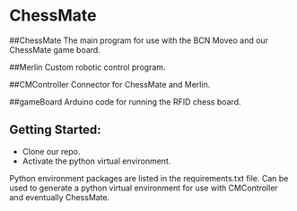# ChessMate

##ChessMate
The main program for use with the BCN Moveo and our ChessMate game board.

##Merlin
Custom robotic control program.

##CMController
Connector for ChessMate and Merlin.

##gameBoard
Arduino code for running the RFID chess board.


## Getting Started:
- Clone our repo.
- Activate the python virtual environment.


Python environment packages are listed in the requirements.txt file. Can be used to generate a python virtual environment for use with CMController and eventually ChessMate.
